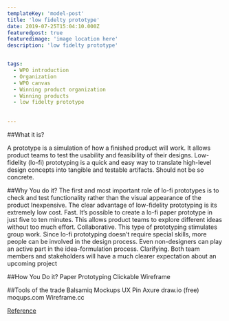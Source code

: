 ```yaml
---
templateKey: 'model-post'
title: 'low fidelty prototype'
date: 2019-07-25T15:04:10.000Z
featuredpost: true
featuredimage: 'image location here'
description: 'low fidelty prototype'


tags:
  - WPO introduction
  - Organization
  - WPO canvas
  - Winning product organization
  - Winning products
  - low fidelty prototype
  
  
---
```

##What it is?


A prototype is a simulation of how a finished product will work. It allows product teams to test the usability and feasibility of their designs. Low-fidelity (lo-fi) prototyping is a quick and easy way to translate high-level design concepts into tangible and testable artifacts. Should not be so concrete.



##Why You do it?
The first and most important role of lo-fi prototypes is to check and test functionality rather than the visual appearance of the product
Inexpensive. The clear advantage of low-fidelity prototyping is its extremely low cost.
Fast. It’s possible to create a lo-fi paper prototype in just five to ten minutes. This allows product teams to explore different ideas without too much effort.
Collaborative. This type of prototyping stimulates group work. Since lo-fi prototyping doesn’t require special skills, more people can be involved in the design process. Even non-designers can play an active part in the idea-formulation process.
Clarifying. Both team members and stakeholders will have a much clearer expectation about an upcoming project


##How You Do it?
Paper Prototyping
Clickable Wireframe


##Tools of the trade
Balsamiq Mockups
UX Pin
Axure
draw.io (free)
moqups.com
Wireframe.cc




[Reference](https://theblog.adobe.com/prototyping-difference-low-fidelity-high-fidelity-prototypes-use/)
